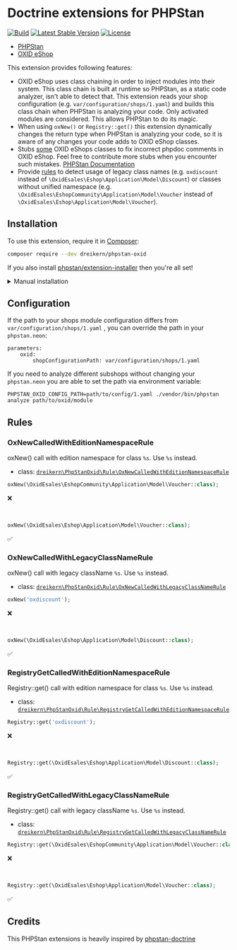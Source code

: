 # Doctrine extensions for PHPStan

[![Build](https://github.com/dreikern/phpstan-oxid/workflows/Build/badge.svg)](https://github.com/dreikern/phpstan-oxid/actions)
[![Latest Stable Version](https://poser.pugx.org/dreikern/phpstan-oxid/v/stable)](https://packagist.org/packages/dreikern/phpstan-oxid)
[![License](https://poser.pugx.org/dreikern/phpstan-oxid/license)](https://packagist.org/packages/dreikern/phpstan-oxid)

* [PHPStan](https://phpstan.org/)
* [OXID eShop](https://github.com/OXID-eSales/oxideshop_ce)

This extension provides following features:

* OXID eShop uses class chaining in order to inject modules into their system. This class chain is built at runtime so PHPStan, as a static
code analyzer, isn't able to detect that. This extension reads your shop configuration (e.g. `var/configuration/shops/1.yaml`) and builds this
class chain when PHPStan is analyzing your code. Only activated modules are considered. This allows PHPStan to do its magic.
* When using `oxNew()` or `Registry::get()` this extension dynamically changes the return type when PHPStan is analyzing your code, so it
is aware of any changes your code adds to OXID eShop classes.
* Stubs [some](stubs) OXID eShops classes to fix incorrect phpdoc comments in OXID eShop. Feel free to contribute more stubs when you encounter
such mistakes. [PHPStan Documentation](https://phpstan.org/user-guide/stub-files)
* Provide [rules](#rules) to detect usage of legacy class names (e.g. `oxdiscount` instead of `\OxidEsales\Eshop\Application\Model\Discount`) or
classes without unified namespace (e.g. `\OxidEsales\EshopCommunity\Application\Model\Voucher` instead of `\OxidEsales\Eshop\Application\Model\Voucher`).

## Installation

To use this extension, require it in [Composer](https://getcomposer.org/):

```bash
composer require --dev dreikern/phpstan-oxid
```

If you also install [phpstan/extension-installer](https://github.com/phpstan/extension-installer) then you're all set!

<details>
  <summary>Manual installation</summary>

If you don't want to use `phpstan/extension-installer`, include extension.neon in your project's PHPStan config:

```neon
includes:
    - vendor/dreikern/phpstan-oxid/extension.neon
```
</details>


## Configuration

If the path to your shops module configuration differs from `var/configuration/shops/1.yaml` , you can override the path in your `phpstan.neon`:

```neon
parameters:
    oxid:
        shopConfigurationPath: var/configuration/shops/1.yaml
```

If you need to analyze different subshops without changing your `phpstan.neon` you are able to set the path via environment variable:

```shell
PHPSTAN_OXID_CONFIG_PATH=path/to/config/1.yaml ./vendor/bin/phpstan analyze path/to/oxid/module
```

## Rules

### OxNewCalledWithEditionNamespaceRule

oxNew() call with edition namespace for class `%s`. Use `%s` instead.

- class: [`dreikern\PhpStanOxid\Rule\OxNewCalledWithEditionNamespaceRule`](src/Rule/OxNewCalledWithEditionNamespaceRule.php)

```php
oxNew(\OxidEsales\EshopCommunity\Application\Model\Voucher::class);
```

:x:

<br>

```php
oxNew(\OxidEsales\Eshop\Application\Model\Voucher::class);
```

:white_check_mark:

### OxNewCalledWithLegacyClassNameRule

oxNew() call with legacy className `%s`. Use `%s` instead.

- class: [`dreikern\PhpStanOxid\Rule\OxNewCalledWithLegacyClassNameRule`](src/Rule/OxNewCalledWithLegacyClassNameRule.php)

```php
oxNew('oxdiscount');
```

:x:

<br>

```php
oxNew(\OxidEsales\Eshop\Application\Model\Discount::class);
```

:white_check_mark:

### RegistryGetCalledWithEditionNamespaceRule

Registry::get() call with edition namespace for class `%s`. Use `%s` instead.

- class: [`dreikern\PhpStanOxid\Rule\RegistryGetCalledWithEditionNamespaceRule`](src/Rule/RegistryGetCalledWithEditionNamespaceRule.php)

```php
Registry::get('oxdiscount');
```

:x:

<br>

```php
Registry::get(\OxidEsales\Eshop\Application\Model\Discount::class);
```

:white_check_mark:

### RegistryGetCalledWithLegacyClassNameRule

Registry::get() call with legacy className `%s`. Use `%s` instead.

- class: [`dreikern\PhpStanOxid\Rule\RegistryGetCalledWithLegacyClassNameRule`](src/Rule/RegistryGetCalledWithLegacyClassNameRule.php)

```php
Registry::get(\OxidEsales\EshopCommunity\Application\Model\Voucher::class);
```

:x:

<br>

```php
Registry::get(\OxidEsales\Eshop\Application\Model\Voucher::class);
```

:white_check_mark:

## Credits

This PHPStan extensions is heavily inspired by [phpstan-doctrine](https://github.com/phpstan/phpstan-doctrine)
